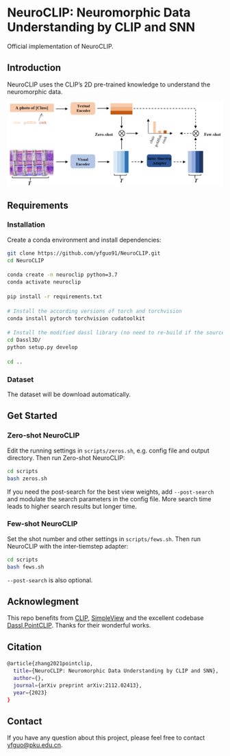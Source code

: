 # NeuroCLIP: Neuromorphic Data Understanding by CLIP and SNN

Official implementation of NeuroCLIP.

## Introduction

NeuroCLIP  uses the CLIP’s 2D pre-trained knowledge to understand the neuromorphic data.

<div align="center">
  <img src="./figs/pipeline.png"/>
</div>

## Requirements

### Installation

Create a conda environment and install dependencies:

```bash
git clone https://github.com/yfguo91/NeuroCLIP.git
cd NeuroCLIP

conda create -n neuroclip python=3.7
conda activate neuroclip

pip install -r requirements.txt

# Install the according versions of torch and torchvision
conda install pytorch torchvision cudatoolkit

# Install the modified dassl library (no need to re-build if the source code is changed)
cd Dassl3D/
python setup.py develop

cd ..
```

### Dataset

The dataset will be download automatically.

## Get Started

### Zero-shot NeuroCLIP

Edit the running settings in `scripts/zeros.sh`, e.g. config file and output directory. Then run Zero-shot NeuroCLIP:

```bash
cd scripts
bash zeros.sh
```

If you need the post-search for the best view weights, add `--post-search` and modulate the search parameters in the config file. More search time leads to higher search results but longer time.

### Few-shot NeuroCLIP

Set the shot number and other settings in `scripts/fews.sh`. Then run NeuroCLIP with the inter-tiemstep adapter:

```bash
cd scripts
bash fews.sh
```

`--post-search` is also optional.

## Acknowlegment

This repo benefits from [CLIP](https://github.com/openai/CLIP), [SimpleView](https://github.com/princeton-vl/SimpleView) and the excellent codebase [Dassl](https://github.com/KaiyangZhou/Dassl.pytorch),[PointCLIP](https://github.com/ZrrSkywalker/PointCLIP). Thanks for their wonderful works.

## Citation

```bash
@article{zhang2021pointclip,
  title={NeuroCLIP: Neuromorphic Data Understanding by CLIP and SNN},
  author={},
  journal={arXiv preprint arXiv:2112.02413},
  year={2023}
}
```

## Contact

If you have any question about this project, please feel free to contact yfguo@pku.edu.cn.
